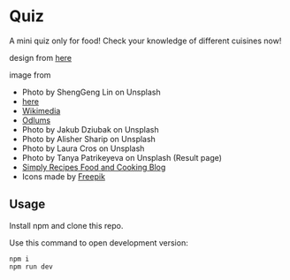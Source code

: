 # Quiz

A mini quiz only for food! Check your knowledge of different cuisines now!

design from [here](https://blog.goposse.com/friday-design-inspiration-15-thought-provoking-mobile-quiz-interfaces-dde1651d6c8e?gi=7bab822b7de6)

image from

- Photo by ShengGeng Lin on Unsplash
- [here](https://thefigtreeblog.com/2014/03/mulligatawny-soup-2.html)
- [Wikimedia](https://commons.wikimedia.org/wiki/File:Daube_de_cerf_des_Baronnies.jpg)
- [Odlums](http://www.odlums.ie/recipes/eves-pudding/)
- Photo by Jakub Dziubak on Unsplash
- Photo by Alisher Sharip on Unsplash
- Photo by Laura Cros on Unsplash
- Photo by Tanya Patrikeyeva on Unsplash (Result page)
- [Simply Recipes Food and Cooking Blog](https://www.simplyrecipes.com/recipes/clam_chowder/)
- Icons made by [Freepik](http://www.freepik.com)

## Usage

Install npm and clone this repo.

Use this command to open development version:

```
npm i
npm run dev
```
